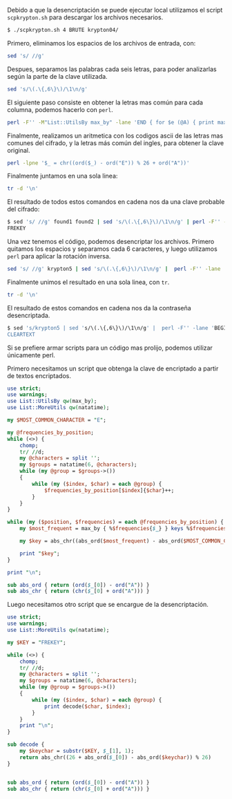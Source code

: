 Debido a que la desencriptación se puede ejecutar local utilizamos el script
`scpkrypton.sh` para descargar los archivos necesarios.

```bash
$ ./scpkrypton.sh 4 BRUTE krypton04/
```

Primero, eliminamos los espacios de los archivos de entrada, con:

```bash
sed 's/ //g'
```

Despues, separamos las palabras cada seis letras, para poder analizarlas según
la parte de la clave utilizada.

```bash
sed 's/\(.\{,6\}\)/\1\n/g'
```

El siguiente paso consiste en obtener la letras mas común para cada columna,
podemos hacerlo con `perl`.

```bash
perl -F'' -M"List::UtilsBy max_by" -lane 'END { for $e (@A) { print max_by { %$e{$_} } keys %$e }} while (my ($i, $e) = each @F) { $A[$i]{$e}++}'
```

Finalmente, realizamos un aritmetica con los codigos ascii de las letras mas
comunes del cifrado, y la letras más común del ingles, para obtener la clave
original.

```bash
perl -lpne '$_ = chr((ord($_) - ord("E")) % 26 + ord("A"))'
```

Finalmente juntamos en una sola linea:

```bash
tr -d '\n'
```

El resultado de todos estos comandos en cadena nos da una clave probable del
cifrado:

```bash
$ sed 's/ //g' found1 found2 | sed 's/\(.\{,6\}\)/\1\n/g' | perl -F'' -M"List::UtilsBy max_by" -lane 'END { for $e (@A) { print max_by { %$e{$_} } keys %$e }} while (my ($i, $e) = each @F) { $A[$i]{$e}++}' | perl -lpne '$_ = chr((ord($_) - ord("E")) % 26 + ord("A"))' | tr -d '\n'
FREKEY
```

Una vez tenemos el código, podemos desencriptar los archivos. Primero quitamos
los espacios y separamos cada 6 caracteres, y luego utilizamos `perl` para aplicar la rotación inversa.

```bash
sed 's/ //g' krypton5 | sed 's/\(.\{,6\}\)/\1\n/g' |  perl -F'' -lane 'BEGIN { $KEY = "FREKEY"} while (($i, $e) = each @F) { print(chr(((ord($e) - ord(substr($KEY, $i, 1))) % 26) + ord("A")))}' 
```

Finalmente unimos el resultado en una sola linea, con `tr`.

```bash
tr -d '\n'
```

El resultado de estos comandos en cadena nos da la contraseña desencriptada.

```bash
$ sed 's/krypton5 | sed 's/\(.\{,6\}\)/\1\n/g' |  perl -F'' -lane 'BEGIN { $KEY = "FREKEY"} while (($i, $e) = each @F) { print(chr(((ord($e) - ord(substr($KEY, $i, 1))) % 26) + ord("A")))}' | tr -d '\n'
CLEARTEXT
```

Si se prefiere armar scripts para un código mas prolijo, podemos utilizar
únicamente perl.

Primero necesitamos un script que obtenga la clave de encriptado a partir de
textos encriptados.

```perl
use strict;
use warnings;
use List::UtilsBy qw(max_by);
use List::MoreUtils qw(natatime);

my $MOST_COMMON_CHARACTER = "E";

my @frequencies_by_position;
while (<>) {
    chomp;
    tr/ //d;
    my @characters = split '';
    my $groups = natatime(6, @characters);
    while (my @group = $groups->())
    {
        while (my ($index, $char) = each @group) {
            $frequencies_by_position[$index]{$char}++;
        }
    }
}

while (my ($position, $frequencies) = each @frequencies_by_position) {
    my $most_frequent = max_by { %$frequencies{$_} } keys %$frequencies;

    my $key = abs_chr((abs_ord($most_frequent) - abs_ord($MOST_COMMON_CHARACTER)) % 26);

    print "$key";
}

print "\n";

sub abs_ord { return (ord($_[0]) - ord("A")) }
sub abs_chr { return (chr($_[0] + ord("A"))) }
```

Luego necesitamos otro script que se encargue de la desencriptación.

```perl
use strict;
use warnings;
use List::MoreUtils qw(natatime);

my $KEY = "FREKEY";

while (<>) {
    chomp;
    tr/ //d;
    my @characters = split '';
    my $groups = natatime(6, @characters);
    while (my @group = $groups->())
    {
        while (my ($index, $char) = each @group) {
            print decode($char, $index);
        }
    }
    print "\n";
}

sub decode {
    my $keychar = substr($KEY, $_[1], 1);
    return abs_chr((26 + abs_ord($_[0]) - abs_ord($keychar)) % 26)
}


sub abs_ord { return (ord($_[0]) - ord("A")) }
sub abs_chr { return (chr($_[0] + ord("A"))) }
```
